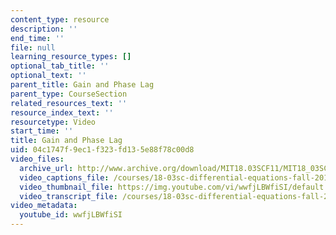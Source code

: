 ```yaml
---
content_type: resource
description: ''
end_time: ''
file: null
learning_resource_types: []
optional_tab_title: ''
optional_text: ''
parent_title: Gain and Phase Lag
parent_type: CourseSection
related_resources_text: ''
resource_index_text: ''
resourcetype: Video
start_time: ''
title: Gain and Phase Lag
uid: 04c1747f-9ec1-f323-fd13-5e88f78c00d8
video_files:
  archive_url: http://www.archive.org/download/MIT18.03SCF11/MIT18_03SC_110728_D3_300k.mp4
  video_captions_file: /courses/18-03sc-differential-equations-fall-2011/ece87f25ac6c5c2c93534bab42318de3_wwfjLBWfiSI.vtt
  video_thumbnail_file: https://img.youtube.com/vi/wwfjLBWfiSI/default.jpg
  video_transcript_file: /courses/18-03sc-differential-equations-fall-2011/36ffa72ff52139458a7dd1ac71754ff6_wwfjLBWfiSI.pdf
video_metadata:
  youtube_id: wwfjLBWfiSI
---
```

